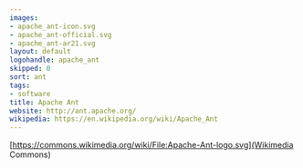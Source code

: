```yaml
---
images:
- apache_ant-icon.svg
- apache_ant-official.svg
- apache_ant-ar21.svg
layout: default
logohandle: apache_ant
skipped: 0
sort: ant
tags:
- software
title: Apache Ant
website: http://ant.apache.org/
wikipedia: https://en.wikipedia.org/wiki/Apache_Ant
---
```


[https://commons.wikimedia.org/wiki/File:Apache-Ant-logo.svg](Wikimedia Commons)
